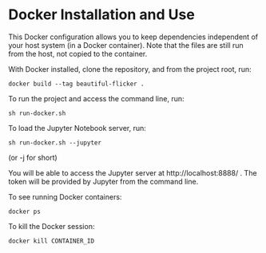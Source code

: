# Docker Installation and Use

This Docker configuration allows you to keep dependencies independent of your host system (in a Docker container).
Note that the files are still run from the host, not copied to the container.

With Docker installed, clone the repository, and from the project root, run:

```console
docker build --tag beautiful-flicker .
```

To run the project and access the command line, run:

```console
sh run-docker.sh
```

To load the Jupyter Notebook server, run:

```console
sh run-docker.sh --jupyter
```

(or -j for short)

You will be able to access the Jupyter server at http://localhost:8888/ . The token will be provided by Jupyter from the command line.

To see running Docker containers:

```console
docker ps
```

To kill the Docker session:

```console
docker kill CONTAINER_ID
```